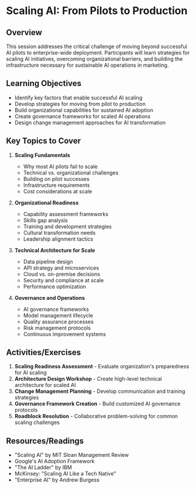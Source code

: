 # Scaling AI: From Pilots to Production

## Overview
This session addresses the critical challenge of moving beyond successful AI pilots to enterprise-wide deployment. Participants will learn strategies for scaling AI initiatives, overcoming organizational barriers, and building the infrastructure necessary for sustainable AI operations in marketing.

## Learning Objectives
- Identify key factors that enable successful AI scaling
- Develop strategies for moving from pilot to production
- Build organizational capabilities for sustained AI adoption
- Create governance frameworks for scaled AI operations
- Design change management approaches for AI transformation

## Key Topics to Cover
1. **Scaling Fundamentals**
   - Why most AI pilots fail to scale
   - Technical vs. organizational challenges
   - Building on pilot successes
   - Infrastructure requirements
   - Cost considerations at scale

2. **Organizational Readiness**
   - Capability assessment frameworks
   - Skills gap analysis
   - Training and development strategies
   - Cultural transformation needs
   - Leadership alignment tactics

3. **Technical Architecture for Scale**
   - Data pipeline design
   - API strategy and microservices
   - Cloud vs. on-premise decisions
   - Security and compliance at scale
   - Performance optimization

4. **Governance and Operations**
   - AI governance frameworks
   - Model management lifecycle
   - Quality assurance processes
   - Risk management protocols
   - Continuous improvement systems

## Activities/Exercises
1. **Scaling Readiness Assessment** - Evaluate organization's preparedness for AI scaling
2. **Architecture Design Workshop** - Create high-level technical architecture for scaled AI
3. **Change Management Planning** - Develop communication and training strategies
4. **Governance Framework Creation** - Build customized AI governance protocols
5. **Roadblock Resolution** - Collaborative problem-solving for common scaling challenges

## Resources/Readings
- "Scaling AI" by MIT Sloan Management Review
- Google's AI Adoption Framework
- "The AI Ladder" by IBM
- McKinsey: "Scaling AI Like a Tech Native"
- "Enterprise AI" by Andrew Burgess